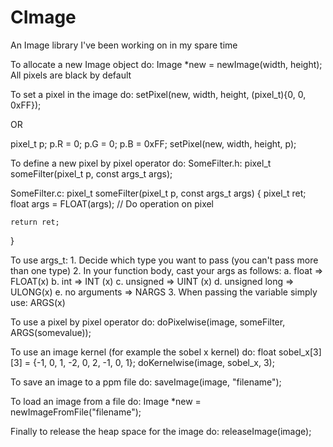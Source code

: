 # CImage
An Image library I've been working on in my spare time

To allocate a new Image object do:
  Image *new = newImage(width, height);
  All pixels are black by default

To set a pixel in the image do:
  setPixel(new, width, height, (pixel_t){0, 0, 0xFF});
  
  OR
  
  pixel_t p;
  p.R = 0;
  p.G = 0;
  p.B = 0xFF;
  setPixel(new, width, height, p);
  
To define a new pixel by pixel operator do:
  SomeFilter.h:
  pixel_t someFilter(pixel_t p, const args_t args);
  
  SomeFilter.c:
  pixel_t someFilter(pixel_t p, const args_t args)
  {
    pixel_t ret;
    float args = FLOAT(args);
    // Do operation on pixel
  
    return ret;
  }
  
  To use args_t:
    1. Decide which type you want to pass (you can't pass more than one type)
    2. In your function body, cast your args as follows:
      a. float         => FLOAT(x)
      b. int           => INT  (x)
      c. unsigned      => UINT (x)
      d. unsigned long => ULONG(x)
      e. no arguments  => NARGS
    3. When passing the variable simply use:
      ARGS(x)

To use a pixel by pixel operator do:
  doPixelwise(image, someFilter, ARGS(somevalue));
  
To use an image kernel (for example the sobel x kernel) do:
  float sobel_x[3][3] = {-1, 0, 1, 
                         -2, 0, 2, 
                         -1, 0, 1};
  doKernelwise(image, sobel_x, 3);
  
To save an image to a ppm file do:
  saveImage(image, "filename");

To load an image from a file do:
  Image *new = newImageFromFile("filename");
  
Finally to release the heap space for the image do:
  releaseImage(image);
    

